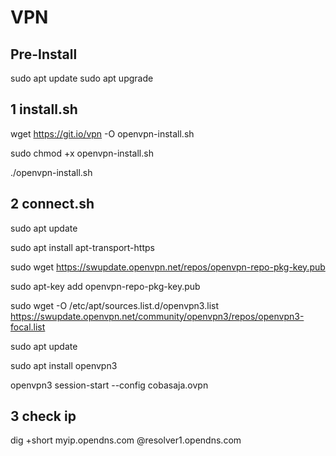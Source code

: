 # VPN
## Pre-Install
sudo apt update
sudo apt upgrade

## 1 install.sh
wget https://git.io/vpn -O openvpn-install.sh

sudo chmod +x openvpn-install.sh

./openvpn-install.sh
## 2 connect.sh


sudo apt update

sudo apt install apt-transport-https

sudo wget https://swupdate.openvpn.net/repos/openvpn-repo-pkg-key.pub

sudo apt-key add openvpn-repo-pkg-key.pub

sudo wget -O /etc/apt/sources.list.d/openvpn3.list https://swupdate.openvpn.net/community/openvpn3/repos/openvpn3-focal.list

sudo apt update

sudo apt install openvpn3

openvpn3 session-start --config cobasaja.ovpn

## 3 check ip

dig +short myip.opendns.com @resolver1.opendns.com
